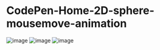 # CodePen-Home-2D-sphere-mousemove-animation

![image](https://github.com/kunal7216/CodePen-Home-2D-sphere-mousemove-animation/assets/112888767/11afa686-844a-4468-bc06-028277d0e8ee)
![image](https://github.com/kunal7216/CodePen-Home-2D-sphere-mousemove-animation/assets/112888767/e5911d5e-3000-4808-aed2-6e7ed5e40b14)
![image](https://github.com/kunal7216/CodePen-Home-2D-sphere-mousemove-animation/assets/112888767/3cd53328-b46d-4bfc-95e7-47ce443b57ea)

